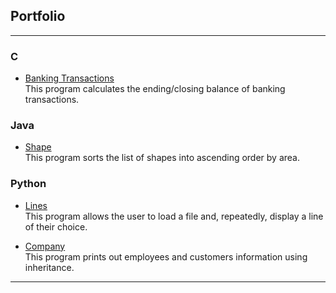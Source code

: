 ## Portfolio

---

### C

- [Banking Transactions](https://github.com/gretaisafantasy/C_Banking_Transactions/)<br>
This program calculates the ending/closing balance of banking transactions.

### Java

- [Shape](https://github.com/gretaisafantasy/Java_Shape)<br>
This program sorts the list of shapes into ascending order by area.

### Python

- [Lines](https://github.com/gretaisafantasy/Python_Lines)<br>
This program allows the user to load a file and, repeatedly, display a line of their choice.

- [Company](https://github.com/gretaisafantasy/Python_Company)<br>
This program prints out employees and customers information using inheritance.

---
